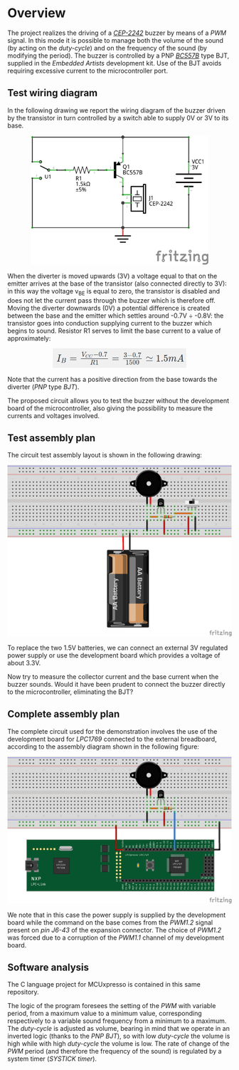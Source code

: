 # Overview
The project realizes the driving of a [*CEP-2242*](cep-2242.pdf) buzzer by means of a *PWM* signal. In this mode it is possible to manage both the volume of the sound (by acting on the *duty-cycle*) and on the frequency of the sound (by modifying the period). The buzzer is controlled by a PNP [*BC557B*](BC556.pdf) type BJT, supplied in the *Embedded Artists* development kit. Use of the BJT avoids requiring excessive current to the microcontroller port.
## Test wiring diagram
In the following drawing we report the wiring diagram of the buzzer driven by the transistor in turn controlled by a switch able to supply 0V or 3V to its base.
<p align="center">
  <img src="pic/buzzer_schem.png" width=400/>
</p>

When the diverter is moved upwards (3V) a voltage equal to that on the emitter arrives at the base of the transistor (also connected directly to 3V): in this way the voltage v<sub>BE</sub> is equal to zero, the transistor is disabled and does not let the current pass through the buzzer which is therefore off. Moving the diverter downwards (0V) a potential difference is created between the base and the emitter which settles around -0.7V ÷ -0.8V: the transistor goes into conduction supplying current to the buzzer which begins to sound. Resistor R1 serves to limit the base current to a value of approximately:
<p align="center">
  <img src="pic/ib_formula.png" width=300/>
</p>

Note that the current has a positive direction from the base towards the diverter (*PNP* type *BJT*).

The proposed circuit allows you to test the buzzer without the development board of the microcontroller, also giving the possibility to measure the currents and voltages involved.
## Test assembly plan
The circuit test assembly layout is shown in the following drawing:
<p align="center">
  <img src="pic/buzzer_bb_test.png" width=600/>
</p>

To replace the two 1.5V batteries, we can connect an external 3V regulated power supply or use the development board which provides a voltage of about 3.3V.

Now try to measure the collector current and the base current when the buzzer sounds. Would it have been prudent to connect the buzzer directly to the microcontroller, eliminating the BJT?
## Complete assembly plan
The complete circuit used for the demonstration involves the use of the development board for *LPC1769* connected to the external breadboard, according to the assembly diagram shown in the following figure:
<p align="center">
  <img src="pic/buzzer_bb_completo.png" width=600/>
</p>

We note that in this case the power supply is supplied by the development board while the command on the base comes from the *PWM1.2* signal present on *pin J6-43* of the expansion connector. The choice of *PWM1.2* was forced due to a corruption of the *PWM1.1* channel of my development board.
## Software analysis
The C language project for MCUxpresso is contained in this same repository.

The logic of the program foresees the setting of the *PWM* with variable period, from a maximum value to a minimum value, corresponding respectively to a variable sound frequency from a minimum to a maximum. The *duty-cycle* is adjusted as volume, bearing in mind that we operate in an inverted logic (thanks to the *PNP BJT*), so with low *duty-cycle* the volume is high while with high *duty-cycle* the volume is low. The rate of change of the *PWM* period (and therefore the frequency of the sound) is regulated by a system timer (*SYSTICK timer*).
